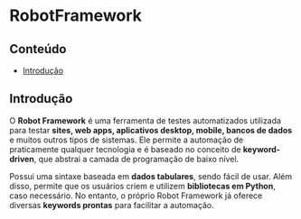 # RobotFramework

##  Conteúdo
- [Introdução](#introdução)

##  Introdução

O **Robot Framework** é uma ferramenta de testes automatizados utilizada para testar **sites, web apps, aplicativos desktop, mobile, bancos de dados** e muitos outros tipos de sistemas. Ele permite a automação de praticamente qualquer tecnologia e é baseado no conceito de **keyword-driven**, que abstrai a camada de programação de baixo nível.

Possui uma sintaxe baseada em **dados tabulares**, sendo fácil de usar. Além disso, permite que os usuários criem e utilizem **bibliotecas em Python**, caso necessário. No entanto, o próprio Robot Framework já oferece diversas **keywords prontas** para facilitar a automação.
